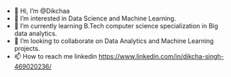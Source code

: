 - 👋 Hi, I’m @Dikchaa
- 👀 I’m interested in Data Science and Machine Learning.
- 🌱 I’m currently learning B.Tech computer science specialization in Big data analytics.
- 💞️ I’m looking to collaborate on Data Analytics and Machine Learning projects.
- 📫 How to reach me linkedin https://www.linkedin.com/in/dikcha-singh-469020236/

<!---
Dikchaa/Dikchaa is a ✨ special ✨ repository because its `README.md` (this file) appears on your GitHub profile.
You can click the Preview link to take a look at your changes.
--->
